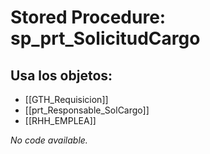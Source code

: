 # Stored Procedure: sp_prt_SolicitudCargo

## Usa los objetos:
- [[GTH_Requisicion]]
- [[prt_Responsable_SolCargo]]
- [[RHH_EMPLEA]]

*No code available.*
